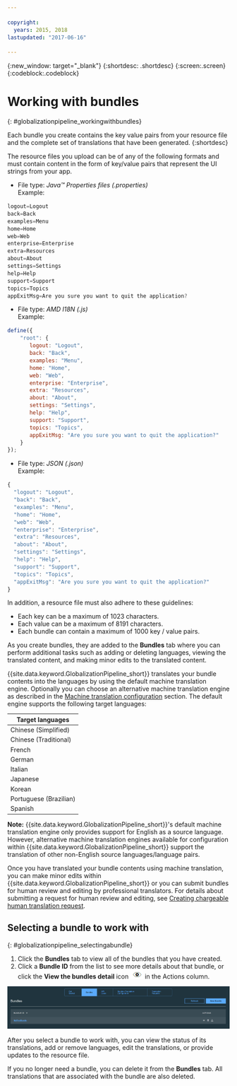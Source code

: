 ```yaml
---

copyright:
  years: 2015, 2018
lastupdated: "2017-06-16"

---
```


{:new_window: target="_blank"}
{:shortdesc: .shortdesc}
{:screen:.screen}
{:codeblock:.codeblock}


# Working with bundles
{: #globalizationpipeline_workingwithbundles}

Each bundle you create contains the key value pairs from your resource file and the complete set of translations that have been generated.
{:shortdesc}

The resource files you upload can be of any of the following formats and must contain content in the form of key/value pairs that represent the UI strings from your app.


* File type: *Java™ Properties files (.properties)*<br>
Example:
```js
logout=Logout
back=Back
examples=Menu
home=Home
web=Web
enterprise=Enterprise
extra=Resources
about=About
settings=Settings
help=Help
support=Support
topics=Topics
appExitMsg=Are you sure you want to quit the application?
```
* File type: *AMD I18N (.js)*<br>
Example:
```js
define({
    "root": {
       logout: "Logout",
       back: "Back",
       examples: "Menu",
       home: "Home",
       web: "Web",
       enterprise: "Enterprise",
       extra: "Resources",
       about: "About",
       settings: "Settings",
       help: "Help",
       support: "Support",
       topics: "Topics",
       appExitMsg: "Are you sure you want to quit the application?"
    }
});
```
* File type: *JSON (.json)*<br>
Example:
```js
{
  "logout": "Logout",
  "back": "Back",
  "examples": "Menu",
  "home": "Home",
  "web": "Web",
  "enterprise": "Enterprise",
  "extra": "Resources",
  "about": "About",
  "settings": "Settings",
  "help": "Help",
  "support": "Support",
  "topics": "Topics",
  "appExitMsg": "Are you sure you want to quit the application?"
}
```

In addition, a resource file must also adhere to these guidelines:
* Each key can be a maximum of 1023 characters.
* Each value can be a maximum of 8191 characters.
* Each bundle can contain a maximum of 1000 key / value pairs.

As you create bundles, they are added to the **Bundles** tab where you can perform additional tasks such as adding or deleting languages, viewing the translated content, and making minor edits to the translated content. 

{{site.data.keyword.GlobalizationPipeline_short}} translates your bundle contents into the languages by using the default machine translation engine. Optionally you can choose an alternative machine translation engine as described in the [Machine translation configuration](/docs/services/GlobalizationPipeline/managetranslations.html#machineconfig) section. The default engine supports the following target languages:

<table>
<thead>
<tr>
<th>Target languages</th>
</tr>
</thead>
<tbody>
<tr>
<td>Chinese (Simplified)</td>
</tr>
<tr>
<td>Chinese (Traditional)</td>
</tr>
<tr>
<td>French</td>
</tr>
<tr>
<td>German</td>
</tr>
<tr>
<td>Italian</td>
</tr>
<tr>
<td>Japanese</td>
</tr>
<tr>
<td>Korean</td>
</tr>
<tr>
<td>Portuguese (Brazilian)</td>
</tr>
<tr>
<td>Spanish</td>
</tr>
</tbody>
</table>

**Note:** {{site.data.keyword.GlobalizationPipeline_short}}'s default machine translation engine only provides support for English as a source language. However, alternative machine translation engines available for configuration within {{site.data.keyword.GlobalizationPipeline_short}} support the translation of other non-English source languages/language pairs.

Once you have translated your bundle contents using machine translation, you can make minor edits within {{site.data.keyword.GlobalizationPipeline_short}} or you can submit bundles for human review and editing by professional translators. For details about submitting a request for human review and editing, see [Creating chargeable human translation request](/docs/services/GlobalizationPipeline/managetranslations.html#humantranslation).




## Selecting a bundle to work with
{: #globalizationpipeline_selectingabundle}

1. Click the **Bundles** tab to view all of the bundles that you have created.
2. Click a **Bundle ID** from the list to see more details about that bundle, or click the **View the bundles detail** icon ![Select the View the bundles detail icon to open a bundle and work with its translations](images/viewProjectDetailIcon.png)	in the Actions column.

![View all of the available bundles from the Bundles tab.](images/translationBundles.png)

After you select a bundle to work with, you can view the status of its translations, add or remove languages, edit the translations, or provide updates to the resource file.

If you no longer need a bundle, you can delete it from the **Bundles** tab. All translations that are associated with the bundle are also deleted.
